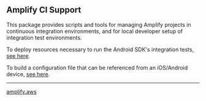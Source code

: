 ## Amplify CI Support

This package provides scripts and tools for managing Amplify projects in
continuous integration environments, and for local developer setup of
integration test environments.

To deploy resources necessary to run the Android SDK's integration
tests, [see here](./src/integ_test_resources/android/sdk/integration/cdk/README.md).

To build a configuration file that can be referenced from an iOS/Android
device, [see here](./src/integ_test_resources/common/README.md).

----------------

[amplify.aws](https://amplify.aws/)

